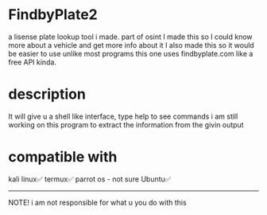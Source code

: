 # FindbyPlate2
a lisense plate lookup tool i made. part of osint
I made this so I could know more about a vehicle and get more info about it
I also made this so it would be easier to use unlike most programs this one uses findbyplate.com 
like a free API kinda. 

# description
It will give u a shell like interface, type help to see commands 
i am still working on this program to extract the information from the givin output

# compatible with
kali linux✅️
termux✅️
parrot os - not sure
Ubuntu✅️


----------------------------------------------------------------------------------------------------------------------
NOTE! i am not responsible for what u you do with this
